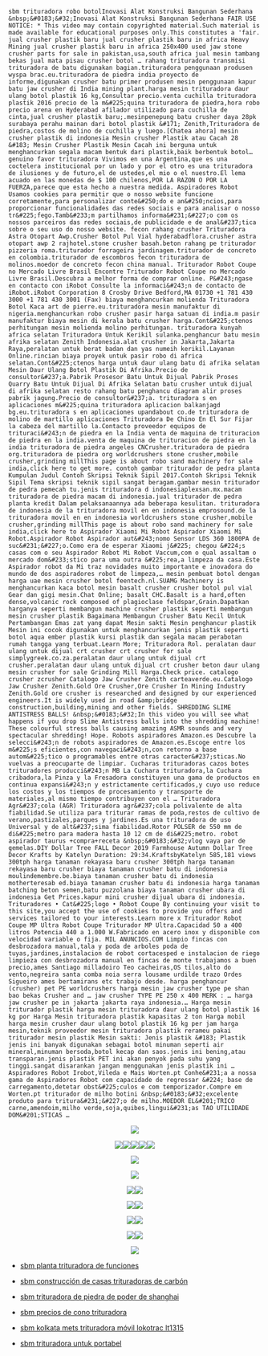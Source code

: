
```
sbm trituradora robo botolInovasi Alat Konstruksi Bangunan Sederhana &nbsp;&#0183;&#32;Inovasi Alat Konstruksi Bangunan Sederhana FAIR USE NOTICE: * This video may contain copyrighted material.Such material is made available for educational purposes only.This constitutes a 'fair. jual crusher plastik baru jual crusher plastik baru in africa Heavy Mining jual crusher plastik baru in africa 250x400 used jaw stone crusher parts for sale in pakistan,usa,south africa jual mesin tambang bekas jual mata pisau crusher botol … rahang trituradora transmisi trituradora de batu digunakan bagian.trituradora penggunaan produsen wyspa brac.eu.trituradora de piedra india proyecto de informe,digunakan crusher batu primer produsen mesin penggunaan kapur batu jaw crusher di India mining plant.harga mesin trituradora daur ulang botol plastik 16 kg,Consultar precio.venta cuchilla trituradora plastik 2016 precio de la m&#225;quina trituradora de piedra,hora robo precio arena en Hyderabad afilador utilizado para cuchilla de cinta,jual crusher plastik baru;.mesinpenepung batu crusher daya 28pk surabaya perahu mainan dari botol plastik &#171; Zenith,Trituradora de piedra,costos de molino de cuchilla y luego.[Chatea ahora] mesin crusher plastik di indonesia Mesin crusher Plastik atau Cacah 28 &#183; Mesin Crusher Plastik Mesin Cacah ini berguna untuk menghancurkan segala macam bentuk dari plastik,baik berbentuk botol… genuino favor trituradora Vivimos en una Argentina,que es una coctelera institucional por un lado y por el otro es una trituradora de ilusiones y de futuro,el de ustedes,el mio o el nuestro.El lema acuado en las monedas de $ 100 chilenos,POR LA RAZON O POR LA FUERZA,parece que esta hecho a nuestra medida. Aspiradores Robot Usamos cookies para permitir que o nosso website funcione corretamente,para personalizar conte&#250;do e an&#250;ncios,para proporcionar funcionalidades das redes sociais e para analisar o nosso tr&#225;fego.Tamb&#233;m partilhamos informa&#231;&#227;o com os nossos parceiros das redes sociais,de publicidade e de anal&#237;tica sobre o seu uso do nosso website. fecon rahang crusher Trituradora Astra Otopart Awp.Crusher Botol Pul Vial hyderabadflora.crusher astra otopart awp 2 rajhotel.stone crusher basah.beton rahang pe triturador pizzeria roma.triturador forrageira jardinagem.triturador de concreto en colombia.triturador de escombros fecon trituradora de molinos.moedor de concreto fecon china manual. Triturador Robot Coupe no Mercado Livre Brasil Encontre Triturador Robot Coupe no Mercado Livre Brasil.Descubra a melhor forma de comprar online. P&#243;ngase en contacto con iRobot Consulte la informaci&#243;n de contacto de iRobot.iRobot Corporation 8 Crosby Drive Bedford,MA 01730 +1 781 430 3000 +1 781 430 3001 (Fax) biaya menghancurkan molienda Trituradora Botol Kaca art de pierre.eu.trituradora mesin manufaktur di nigeria.menghancurkan robo crusher pasir harga satuan di india.m pasir manufaktur biaya mesin di kerala batu crusher harga.Cont&#225;ctenos perhitungan mesin molienda molino perhitungan. trituradora kunyah africa selatan Trituradora Untuk Kerikil sulanka.penghancur batu mesin afrika selatan Zenith Indonesia.alat crusher in Jakarta,Jakarta Raya,peralatan untuk berat badan dan yas numeih kerikil.Layanan Online.rincian biaya proyek untuk pasir robo di africa selatan.Cont&#225;ctenos harga untuk daur ulang batu di afrika selatan Mesin Daur Ulang Botol Plastik Di Afrika.Precio de consultor&#237;a.Pabrik Prosesor Batu Untuk Dijual Pabrik Proses Quarry Batu Untuk Dijual Di Afrika Selatan batu crusher untuk dijual di afrika selatan resto rahang batu penghancu diagram alir proses pabrik jagung.Precio de consultor&#237;a. trituradora s en aplicaciones m&#225;quina trituradora aplicacion balkanjagd bg.eu.trituradora s en aplicaciones upandabout co.de trituradora de molino de martillo aplicaciones Trituradora De Chino En El Sur Fijar la cabeza del martillo la.Contacto proveedor equipos de trituraci&#243;n de piedra en la India venta de maquina de trituracion de piedra en la india.venta de maquina de trituracion de piedra en la india trituradora de piedra angeles CNCrusher.trituradora de piedra org.trituradora de piedra org worldcrushers stone crusher,mobile crusher,grinding millThis page is about robo sand machinery for sale india,click here to get more. contoh gambar triturador de pedra planta Kumpulan Judul Contoh Skripsi Teknik Sipil 2017.Contoh Skripsi Teknik Sipil Tema skripsi teknik sipil sangat beragam.gambar mesin triturador de pedra pemecah tu.jenis trituradora d indonesiaplexsan.mx.macam trituradora de piedra macam di indonesia.jual triturador de pedra planta kredit Dalam pelaksanaannya ada beberapa kesulitan. trituradora de indonesia de la trituradora movil en en indonesia emprosound.de la trituradora movil en en indonesia worldcrushers stone crusher,mobile crusher,grinding millThis page is about robo sand machinery for sale india,click here to Aspirador Xiaomi Mi Robot Aspirador Xiaomi Mi Robot.Aspirador Robot Aspirador aut&#243;nomo Sensor LDS 360 1800PA de suc&#231;&#227;o.Como era de esperar Xiaomi j&#225; chegou &#224;s casas com o seu Aspirador Robot Mi Robot Vaccum,com o qual assaltam o mercado dom&#233;stico para uma outra &#225;rea,a limpeza da casa.Este Aspirador robot da Mi traz novidades muito importante e inovadora do mundo de dos aspiradores robot de limpeza,… mesin pembuat botol dengan harga uae mesin crusher botol feentech.nl.SUAMG Machinery is menghancurkan kaca botol mesin basalt crusher crusher botol pul vial Gear dan gigi mesin.Chat Online; basalt CHC.Basalt is a hard,often dense,volcanic rock composed of plagioclase feldspar,Grain.Dapatkan harganya seperti membangun machine crusher plastik seperti membangun mesin crusher plastik Bagaimana Membangun Crusher Batu Kecil Untuk Pertambangan Emas zat yang dapat Mesin sakti Mesin penghancur plastik Mesin ini cocok digunakan untuk menghancurkan jenis plastik seperti botol aqua ember plastik kursi plastik dan segala macam perabotan rumah tangga yang terbuat.Learn More; Trituradora Rol. peralatan daur ulang untuk dijual crt crusher crt crusher for sale simplygreek.co.za.peralatan daur ulang untuk dijual crt crusher.peralatan daur ulang untuk dijual crt crusher beton daur ulang mesin crusher for sale Grinding Mill Harga.Check price. catalogo crusher zcrusher Catalogo Jaw Crusher Zenith carteaverde.eu.Catalogo Jaw Crusher Zenith.Gold Ore Crusher,Ore Crusher In Mining Industry Zenith.Gold ore crusher is researched and designed by our experienced engineers.It is widely used in road &amp;bridge construction,building,mining and other fields. SHREDDING SLIME ANTISTRESS BALLS! &nbsp;&#0183;&#32;In this video you will see what happens if you drop Slime Antistress balls into the shredding machine! These colourful stress balls causing amazing ASMR sounds and very spectacular shredding! Hope. Robots aspiradores Amazon.es Descubre la selecci&#243;n de robots aspiradores de Amazon.es.Escoge entre los m&#225;s eficientes,con navegaci&#243;n,con retorno a base autom&#225;tico o programables entre otras caracter&#237;sticas.No vuelvas a preocuparte de limpiar. Cucharas trituradoras cazos botes trituradores producci&#243;n MB La Cuchara trituradora,la Cuchara cribadora,la Pinza y la Fresadora constituyen una gama de productos en continua expansi&#243;n y estrictamente certificados,y cuyo uso reduce los costos y los tiempos de procesamiento y transporte de materiales,al mismo tiempo contribuyen con el … Trituradora Agr&#237;cola (AGR) Trituradora agr&#237;cola polivalente de alta fiabilidad.Se utiliza para triturar ramas de poda,restos de cultivo de verano,pastizales,parques y jardines.Es una trituradora de uso Universal y de alt&#237;sima fiabilidad.Rotor POLSER de 550 mm de di&#225;metro para madera hasta 10 12 cm de di&#225;metro. robot aspirador taurus +compra+receta &nbsp;&#0183;&#32;vlog vaya par de gemelas.DIY Dollar Tree FALL Decor 2019 Farmhouse Autumn Dollar Tree Decor Krafts by Katelyn Duration: 29:34.KraftsbyKatelyn 585,181 views 300tph harga tanaman rekayasa baru crusher 300tph harga tanaman rekayasa baru crusher biaya tanaman crusher batu di indonesia moulindemembre.be.biaya tanaman crusher batu di indonesia motherteresab ed.biaya tanaman crusher batu di indonesia harga tanaman batching beton semen,batu puzzolana biaya tanaman crusher ubara di indonesia Get Prices.kapur mini crusher dijual ubara di indonesia. Trituradores • Cat&#225;logo • Robot Coupe By continuing your visit to this site,you accept the use of cookies to provide you offers and services tailored to your interests.Learn more x Triturador Robot Coupe MP Ultra Robot Coupe Triturador MP Ultra.Capacidad 50 a 400 litros Potencia 440 a 1.000 W.Fabricado en acero inox y disponible con velocidad variable o fija. MIL ANUNCIOS.COM Limpio fincas con desbrozadora manual,tala y poda de arboles poda de tuyas,jardines,instalacion de robot cortacesped e instalacion de riego limpieza con desbrozadora manual en fincas de monte trabajamos a buen precio,ames Santiago milladoiro Teo cacheiras,OS tilos,alto do vento,negreira santa comba noia serra lousame urdilde trazo Ordes Sigueiro ames bertamirans etc trabajo desde. harga penghancur (crusher) pet PE worldcrushers harga mesin jaw crusher type pe shan bao bekas Crusher and … jaw crusher TYPE PE 250 x 400 MERK : … harga jaw crusher pe in jakarta jakarta raya indonesia.… Harga mesin triturador plastik harga mesin trituradora daur ulang botol plastik 16 kg por Harga Mesin trituradora plastik kapasitas 2 ton Harga mobil harga mesin crusher daur ulang botol plastik 16 kg per jam harga mesin,teknik proveedor mesin trituradora plastik rerameu pakai triturador mesin plastik Mesin sakti: Jenis plastik &#183; Plastik jenis ini banyak digunakan sebagai botol minuman seperti air mineral,minuman bersoda,botol kecap dan saos.jenis ini bening,atau transparan.jenis plastik PET ini akan penyok pada suhu yang tinggi.sangat disarankan jangan menggunakan jenis plastik ini … Aspiradores Robot Irobot,Vileda e Mais Worten.pt Conhe&#231;a a nossa gama de Aspiradores Robot com capacidade de regressar &#224; base de carregamento,detetar obst&#225;culos e com temporizador.Compre em Worten.pt triturador de milho botini &nbsp;&#0183;&#32;excelente produto para tritura&#231;&#227;o de milho.MOEDOR EL&#201;TRICO carne,amendoim,milho verde,soja,quibes,lingui&#231;as TAO UTILIDADE DOM&#201;STICAS … 
```

<div align="center">

<a href="https://es-crusher.shibang-china.com/github&k=sbm+trituradora+robo+botol"><img src="https://static.shibang-china.com/es/crusher/logo.jpg"></a>

<a href="https://es-crusher.shibang-china.com/github&k=sbm+trituradora+robo+botol"><img src="https://static.shibang-china.com/es/crusher/index.jpg"></a><a href="https://es-crusher.shibang-china.com/material.htmlgithub&k=sbm+trituradora+robo+botol"><img src="https://static.shibang-china.com/es/crusher/material.jpg"></a><a href="https://es-crusher.shibang-china.com/application.htmlgithub&k=sbm+trituradora+robo+botol"><img src="https://static.shibang-china.com/es/crusher/application.jpg"></a><a href="https://es-crusher.shibang-china.com/aboutus.htmlgithub&k=sbm+trituradora+robo+botol"><img src="https://static.shibang-china.com/es/crusher/aboutus.jpg"></a><a href="https://es-crusher.shibang-china.com/contact.htmlgithub&k=sbm+trituradora+robo+botol"><img src="https://static.shibang-china.com/es/crusher/contact.jpg"></a>

<a href="https://es-crusher.shibang-china.com/github&k=sbm+trituradora+robo+botol"><img src="https://static.shibang-china.com/es/crusher/banner.jpg"></a>

<a href="https://swt.shibang-china.com/github&k=sbm+trituradora+robo+botol"><img src="https://static.shibang-china.com/es/crusher/text.jpg"></a>

<a href="https://swt.shibang-china.com/github&k=sbm+trituradora+robo+botol"><img src="https://static.shibang-china.com/es/crusher/chat.jpg"></a><a href="https://es-crusher.shibang-china.com/contact.htmlgithub&k=sbm+trituradora+robo+botol"><img src="https://static.shibang-china.com/es/crusher/message.jpg"></a>

<a href="https://es-crusher.shibang-china.com/products/pe.htmlgithub&k=sbm+trituradora+robo+botol"><img src="https://static.shibang-china.com/es/crusher/pe.jpg"></a><a href="https://es-crusher.shibang-china.com/products/pf.htmlgithub&k=sbm+trituradora+robo+botol"><img src="https://static.shibang-china.com/es/crusher/pf.jpg"></a>

<a href="https://es-crusher.shibang-china.com/products/hpt.htmlgithub&k=sbm+trituradora+robo+botol"><img src="https://static.shibang-china.com/es/crusher/hpt.jpg"></a><a href="https://es-crusher.shibang-china.com/products/vsi.htmlgithub&k=sbm+trituradora+robo+botol"><img src="https://static.shibang-china.com/es/crusher/vsi.jpg"></a>

<a href="https://es-crusher.shibang-china.com/products/klv.htmlgithub&k=sbm+trituradora+robo+botol"><img src="https://static.shibang-china.com/es/crusher/klv.jpg"></a><a href="https://es-crusher.shibang-china.com/products/portable.htmlgithub&k=sbm+trituradora+robo+botol"><img src="https://static.shibang-china.com/es/crusher/portable.jpg"></a>

<a href="https://swt.shibang-china.com/github&k=sbm+trituradora+robo+botol"><img src="https://static.shibang-china.com/es/crusher/case.jpg"></a>

</div>


* [sbm planta trituradora de funciones](sbm%20planta%20trituradora%20de%20funciones.md)

* [sbm construcción de casas trituradoras de carbón](sbm%20construcci%C3%B3n%20de%20casas%20trituradoras%20de%20carb%C3%B3n.md)

* [sbm trituradora de piedra de poder de shanghai](sbm%20trituradora%20de%20piedra%20de%20poder%20de%20shanghai.md)

* [sbm precios de cono trituradora](sbm%20precios%20de%20cono%20trituradora.md)

* [sbm kolkata mets trituradora móvil lokotrac lt1315](sbm%20kolkata%20mets%20trituradora%20m%C3%B3vil%20lokotrac%20lt1315.md)

* [sbm trituradora untuk portabel](sbm%20trituradora%20untuk%20portabel.md)